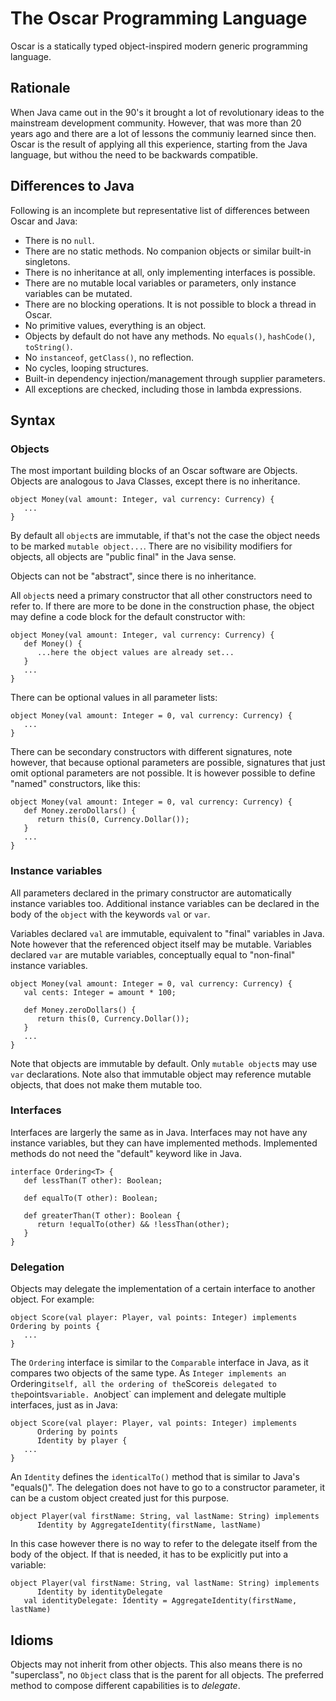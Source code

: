 # The Oscar Programming Language

Oscar is a statically typed object-inspired modern generic programming language.

## Rationale

When Java came out in the 90's it brought a lot of revolutionary ideas to the mainstream development community. However, that was more than 20 years ago and there are a lot of lessons the communiy learned since then. Oscar is the result of applying all this experience, starting from the Java language, but withou the need to be backwards compatible.

 ## Differences to Java
 
 Following is an incomplete but representative list of differences between Oscar and Java:
 
  * There is no `null`.
  * There are no static methods. No companion objects or similar built-in singletons.
  * There is no inheritance at all, only implementing interfaces is possible.
  * There are no mutable local variables or parameters, only instance variables can be mutated.
  * There are no blocking operations. It is not possible to block a thread in Oscar.
  * No primitive values, everything is an object.
  * Objects by default do not have any methods. No `equals()`, `hashCode()`, `toString()`.
  * No `instanceof`, `getClass()`, no reflection.
  * No cycles, looping structures.
  * Built-in dependency injection/management through supplier parameters.
  * All exceptions are checked, including those in lambda expressions.

## Syntax

### Objects

The most important building blocks of an Oscar software are Objects. Objects are analogous to Java Classes, except there is no inheritance.

```oscar
object Money(val amount: Integer, val currency: Currency) {
   ...
}
```

By default all `object`s are immutable, if that's not the case the object needs to be marked `mutable object...`. There are no visibility modifiers for objects, all objects are "public final" in the Java sense.

Objects can not be "abstract", since there is no inheritance.

All `object`s need a primary constructor that all other constructors need to refer to. If there are more to be done in the construction phase, the object may define a code block for the default constructor with:

```oscar
object Money(val amount: Integer, val currency: Currency) {
   def Money() {
      ...here the object values are already set...
   }
   ...
}
```

There can be optional values in all parameter lists:

```oscar
object Money(val amount: Integer = 0, val currency: Currency) {
   ...
}
```

There can be secondary constructors with different signatures, note however, that because optional parameters are possible, signatures that just omit optional parameters are not possible. It is however possible to define "named" constructors, like this:

```oscar
object Money(val amount: Integer = 0, val currency: Currency) {
   def Money.zeroDollars() {
      return this(0, Currency.Dollar());
   }
   ...
}
```

### Instance variables

All parameters declared in the primary constructor are automatically instance variables too. Additional instance variables can be declared in the body of the `object` with the keywords `val` or `var`.

Variables declared `val` are immutable, equivalent to "final" variables in Java. Note however that the referenced object itself may be mutable. Variables declared `var` are mutable variables, conceptually equal to "non-final" instance variables.

```oscar
object Money(val amount: Integer = 0, val currency: Currency) {
   val cents: Integer = amount * 100;

   def Money.zeroDollars() {
      return this(0, Currency.Dollar());
   }
   ...
}
```

Note that objects are immutable by default. Only `mutable object`s may use `var` declarations. Note also that immutable object may reference mutable objects, that does not make them mutable too.

### Interfaces

Interfaces are largerly the same as in Java. Interfaces may not have any instance variables, but they can have implemented methods. Implemented methods do not need the "default" keyword like in Java.

```oscar
interface Ordering<T> {
   def lessThan(T other): Boolean;
   
   def equalTo(T other): Boolean;
   
   def greaterThan(T other): Boolean {
      return !equalTo(other) && !lessThan(other);
   }
}
```

### Delegation

Objects may delegate the implementation of a certain interface to another object. For example:

```oscar
object Score(val player: Player, val points: Integer) implements Ordering by points {
   ...
}
```

The `Ordering` interface is similar to the `Comparable` interface in Java, as it compares two objects of the same type. As `Integer implements an `Ordering` itself, all the ordering of the `Score` is delegated to the `points` variable. An `object` can implement and delegate multiple interfaces, just as in Java:

```oscar
object Score(val player: Player, val points: Integer) implements
      Ordering by points
      Identity by player {
   ...
}
```

An `Identity` defines the `identicalTo()` method that is similar to Java's "equals()". The delegation does not have to go to a constructor parameter, it can be a custom object created just for this purpose.

```oscar
object Player(val firstName: String, val lastName: String) implements
      Identity by AggregateIdentity(firstName, lastName)
```

In this case however there is no way to refer to the delegate itself from the body of the object. If that is needed, it has to be explicitly put into a variable:

```oscar
object Player(val firstName: String, val lastName: String) implements
      Identity by identityDelegate
   val identityDelegate: Identity = AggregateIdentity(firstName, lastName)
```

## Idioms

Objects may not inherit from other objects. This also means there is no "superclass", no `Object` class that is the parent for all objects. The preferred method to compose different capabilities is to *delegate*.


